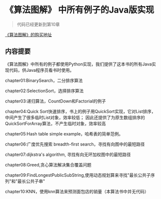 # 《算法图解》 中所有例子的Java版实现

>代码已经更新到第10章

[《算法图解》的购买地址](https://item.jd.com/12148832.html)


## 内容提要

《算法图解》中所有的例子都使用Python实现，我们提供了这本书的所有Java实现代码，供Java程序员看书时使用。

chapter01:BinarySearch，二分排序算法

chapter02:SelectionSort，选择排序算法

chapter03:递归算法，CountDown和Factorial的例子

chapter04:Quick Sort快速排序，书上的例子用QuickSort实现，它对List排序，中间产生了很多临时List对象，效率较低；
          因此还提供了为原生数组排序的QuickSortForArray算法，不产生临时对象，效率较高
          
chapter05:Hash table simple example，哈希表的简单范例。

chapter06:广度优先搜索 breadth-first search，寻找有向图中的最短路径

chapter07:dijkstra's algorithm, 寻找有向无环加权图中的最短路径
          
chapter08:Greed,贪心算法解决集合覆盖问题

chapter09:FindLongestPublicSubString,使用动态规划算来寻找"最长公共子序列"和"最长公共子串"

chapter10:KNN，使用knn算法来预测面包店的销量（本算法书中并无代码）

